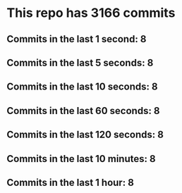 # This repo has 3166 commits

## Commits in the last 1 second: 8
## Commits in the last 5 seconds: 8
## Commits in the last 10 seconds: 8
## Commits in the last 60 seconds: 8
## Commits in the last 120 seconds: 8
## Commits in the last 10 minutes: 8
## Commits in the last 1 hour: 8
